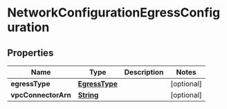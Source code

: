 

# NetworkConfigurationEgressConfiguration


## Properties

| Name | Type | Description | Notes |
|------------ | ------------- | ------------- | -------------|
|**egressType** | [**EgressType**](EgressType.md) |  |  [optional] |
|**vpcConnectorArn** | [**String**](String.md) |  |  [optional] |




